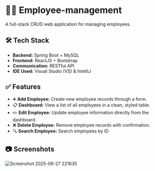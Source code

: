 

# 👨‍💼 Employee-management

A full-stack CRUD web application for managing employees.

## 🛠️ Tech Stack

* **Backend:** Spring Boot + MySQL
* **Frontend:** ReactJS + Bootstrap
* **Communication:** RESTful API
* **IDE Used:** Visual Studio (VS) & IntelliJ

## ✅ Features

* ➕ **Add Employee:** Create new employee records through a form.
* 📋 **Dashboard:** View a list of all employees in a clean, styled table.
* ✏️ **Edit Employee:** Update employee information directly from the dashboard.
* ❌ **Delete Employee:** Remove employee records with confirmation.
* 🔍 **Search Employee:** Search employees by ID

## 📷 Screenshots


![Screenshot 2025-06-27 221635](https://github.com/user-attachments/assets/0204fc40-2241-4765-8ac7-f7cb3d84982d)


